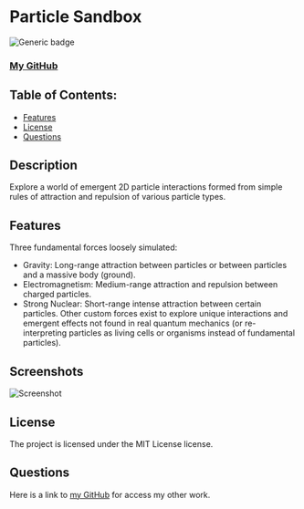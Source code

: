  
# Particle Sandbox
![Generic badge](https://img.shields.io/badge/License-MIT-blue.svg)
### [My GitHub](https://github.com/matildabrantley)
## Table of Contents:
* [Features](#features)
* [License](#license)
* [Questions](#questions)
## Description
Explore a world of emergent 2D particle interactions formed from simple rules of attraction and repulsion of various particle types.

## Features 
Three fundamental forces loosely simulated:
* Gravity: Long-range attraction between particles or between particles and a massive body (ground).
* Electromagnetism: Medium-range attraction and repulsion between charged particles.
* Strong Nuclear: Short-range intense attraction between certain particles.
Other custom forces exist to explore unique interactions and emergent effects not found in real quantum mechanics (or re-interpreting particles as living cells or organisms instead of fundamental particles).

## Screenshots
![Screenshot]()
## License
The project is licensed under the MIT License license.
## Questions
Here is a link to [my GitHub](https://github.com/matildabrantley) 
for access my other work.
